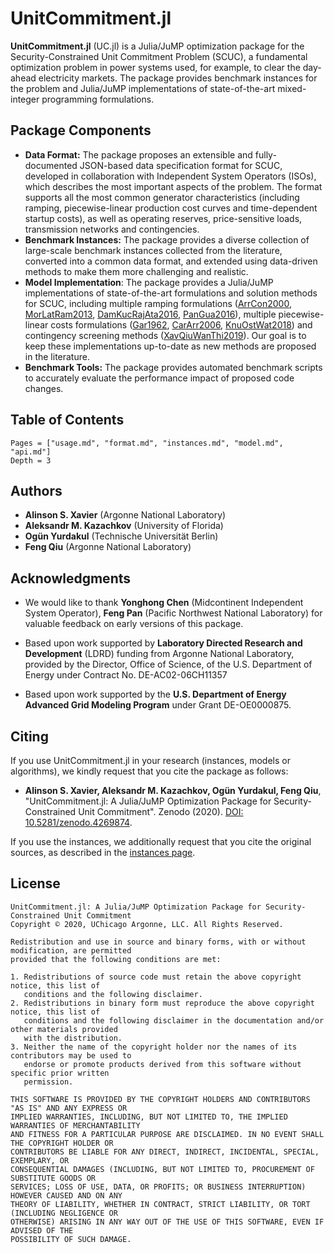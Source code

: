 # UnitCommitment.jl

**UnitCommitment.jl** (UC.jl) is a Julia/JuMP optimization package for the Security-Constrained Unit Commitment Problem (SCUC), a fundamental optimization problem in power systems used, for example, to clear the day-ahead electricity markets. The package provides benchmark instances for the problem and Julia/JuMP implementations of state-of-the-art mixed-integer programming formulations.

## Package Components

* **Data Format:** The package proposes an extensible and fully-documented JSON-based data specification format for SCUC, developed in collaboration with Independent System Operators (ISOs), which describes the most important aspects of the problem. The format supports all the most common generator characteristics (including ramping, piecewise-linear production cost curves and time-dependent startup costs), as well as operating reserves, price-sensitive loads, transmission networks and contingencies.
* **Benchmark Instances:** The package provides a diverse collection of large-scale benchmark instances collected from the literature, converted into a common data format, and extended using data-driven methods to make them more challenging and realistic.
* **Model Implementation**: The package provides a Julia/JuMP implementations of state-of-the-art formulations and solution methods for SCUC, including multiple ramping formulations ([ArrCon2000](https://doi.org/10.1109/59.871739), [MorLatRam2013](https://doi.org/10.1109/TPWRS.2013.2251373), [DamKucRajAta2016](https://doi.org/10.1007/s10107-015-0919-9), [PanGua2016](https://doi.org/10.1287/opre.2016.1520)), multiple piecewise-linear costs formulations ([Gar1962](https://doi.org/10.1109/AIEEPAS.1962.4501405), [CarArr2006](https://doi.org/10.1109/TPWRS.2006.876672), [KnuOstWat2018](https://doi.org/10.1109/TPWRS.2017.2783850)) and contingency screening methods ([XavQiuWanThi2019](https://doi.org/10.1109/TPWRS.2019.2892620)). Our goal is to keep these implementations up-to-date as new methods are proposed in the literature.
* **Benchmark Tools:** The package provides automated benchmark scripts to accurately evaluate the performance impact of proposed code changes.

## Table of Contents

```@contents
Pages = ["usage.md", "format.md", "instances.md", "model.md", "api.md"]
Depth = 3
```

## Authors
* **Alinson S. Xavier** (Argonne National Laboratory)
* **Aleksandr M. Kazachkov** (University of Florida)
* **Ogün Yurdakul** (Technische Universität Berlin)
* **Feng Qiu** (Argonne National Laboratory)

## Acknowledgments

* We would like to thank **Yonghong Chen** (Midcontinent Independent System Operator), **Feng Pan** (Pacific Northwest National Laboratory) for valuable feedback on early versions of this package.

* Based upon work supported by **Laboratory Directed Research and Development** (LDRD) funding from Argonne National Laboratory, provided by the Director, Office of Science, of the U.S. Department of Energy under Contract No. DE-AC02-06CH11357

* Based upon work supported by the **U.S. Department of Energy Advanced Grid Modeling Program** under Grant DE-OE0000875.

## Citing

If you use UnitCommitment.jl in your research (instances, models or algorithms), we kindly request that you cite the package as follows:

* **Alinson S. Xavier, Aleksandr M. Kazachkov, Ogün Yurdakul, Feng Qiu**, "UnitCommitment.jl: A Julia/JuMP Optimization Package for Security-Constrained Unit Commitment". Zenodo (2020). [DOI: 10.5281/zenodo.4269874](https://doi.org/10.5281/zenodo.4269874).

If you use the instances, we additionally request that you cite the original sources, as described in the [instances page](instances.md).

## License

```text
UnitCommitment.jl: A Julia/JuMP Optimization Package for Security-Constrained Unit Commitment
Copyright © 2020, UChicago Argonne, LLC. All Rights Reserved.

Redistribution and use in source and binary forms, with or without modification, are permitted
provided that the following conditions are met:

1. Redistributions of source code must retain the above copyright notice, this list of
   conditions and the following disclaimer.
2. Redistributions in binary form must reproduce the above copyright notice, this list of
   conditions and the following disclaimer in the documentation and/or other materials provided
   with the distribution.
3. Neither the name of the copyright holder nor the names of its contributors may be used to
   endorse or promote products derived from this software without specific prior written
   permission.

THIS SOFTWARE IS PROVIDED BY THE COPYRIGHT HOLDERS AND CONTRIBUTORS "AS IS" AND ANY EXPRESS OR
IMPLIED WARRANTIES, INCLUDING, BUT NOT LIMITED TO, THE IMPLIED WARRANTIES OF MERCHANTABILITY
AND FITNESS FOR A PARTICULAR PURPOSE ARE DISCLAIMED. IN NO EVENT SHALL THE COPYRIGHT HOLDER OR
CONTRIBUTORS BE LIABLE FOR ANY DIRECT, INDIRECT, INCIDENTAL, SPECIAL, EXEMPLARY, OR
CONSEQUENTIAL DAMAGES (INCLUDING, BUT NOT LIMITED TO, PROCUREMENT OF SUBSTITUTE GOODS OR
SERVICES; LOSS OF USE, DATA, OR PROFITS; OR BUSINESS INTERRUPTION) HOWEVER CAUSED AND ON ANY
THEORY OF LIABILITY, WHETHER IN CONTRACT, STRICT LIABILITY, OR TORT (INCLUDING NEGLIGENCE OR
OTHERWISE) ARISING IN ANY WAY OUT OF THE USE OF THIS SOFTWARE, EVEN IF ADVISED OF THE
POSSIBILITY OF SUCH DAMAGE.
```
